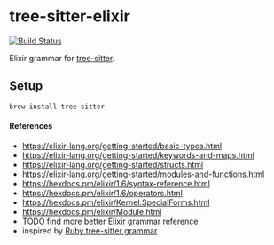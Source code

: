 tree-sitter-elixir
================

[![Build Status](https://travis-ci.org/jlgeering/tree-sitter-elixir.svg?branch=master)](https://travis-ci.org/jlgeering/tree-sitter-elixir)

Elixir grammar for [tree-sitter](https://github.com/tree-sitter/tree-sitter).

## Setup

`brew install tree-sitter`

#### References

* https://elixir-lang.org/getting-started/basic-types.html
* https://elixir-lang.org/getting-started/keywords-and-maps.html
* https://elixir-lang.org/getting-started/structs.html
* https://elixir-lang.org/getting-started/modules-and-functions.html
* https://hexdocs.pm/elixir/1.6/syntax-reference.html
* https://hexdocs.pm/elixir/1.6/operators.html
* https://hexdocs.pm/elixir/Kernel.SpecialForms.html
* https://hexdocs.pm/elixir/Module.html
* TODO find more better Elixir grammar reference
* inspired by [Ruby tree-sitter grammar](https://github.com/tree-sitter/tree-sitter-ruby)
